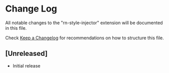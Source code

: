 # Change Log

All notable changes to the "rn-style-injector" extension will be documented in this file.

Check [Keep a Changelog](http://keepachangelog.com/) for recommendations on how to structure this file.

## [Unreleased]

- Initial release